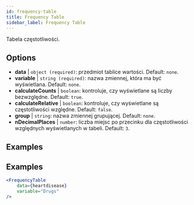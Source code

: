 ```yaml
---
id: frequency-table
title: Frequency Table
sidebar_label: Frequency Table
---
```


Tabela częstotliwości.

## Options

* __data__ | `object (required)`: przedmiot tablice wartości. Default: `none`.
* __variable__ | `string (required)`: nazwa zmiennej, która ma być wyświetlana. Default: `none`.
* __calculateCounts__ | `boolean`: kontroluje, czy wyświetlane są liczby bezwzględne. Default: `true`.
* __calculateRelative__ | `boolean`: kontroluje, czy wyświetlane są częstotliwości względne. Default: `false`.
* __group__ | `string`: nazwa zmiennej grupującej. Default: `none`.
* __nDecimalPlaces__ | `number`: liczba miejsc po przecinku dla częstotliwości względnych wyświetlanych w tabeli. Default: `3`.


## Examples

## Examples

```jsx live
<FrequencyTable
    data={heartdisease} 
    variable="Drugs"
/>
```
